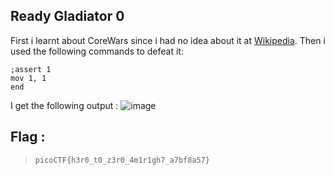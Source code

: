 ## Ready Gladiator 0

First i learnt about CoreWars since i had no idea about it at [Wikipedia](https://en.wikipedia.org/wiki/Core_War).
Then i used the following commands to defeat it:
```
;assert 1
mov 1, 1
end
```
I get the following output :
![image](https://github.com/user-attachments/assets/178e95bf-19b9-4368-9f87-141eb1518505)

 ## Flag :
 > `picoCTF{h3r0_t0_z3r0_4m1r1gh7_a7bf8a57}`

